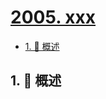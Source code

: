# [2005. xxx](https://github.com/Tdahuyou/TNotes.leetcode/tree/main/notes/2005.%20xxx)

<!-- region:toc -->

- [1. 📝 概述](#1--概述)

<!-- endregion:toc -->

## 1. 📝 概述
